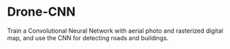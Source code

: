 Drone-CNN
=========

Train a Convolutional Neural Network with aerial photo and rasterized digital map, and use the CNN for detecting roads and buildings.
